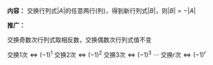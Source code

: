 **内容：**
交换行列式$|A|$的任意两行(列)，得到新行列式$|B|$，则$|B|=-|A|$

**推广：**

交换奇数次行列式取相反数，交换偶数次行列式值不变

交换1次$\Leftrightarrow(-1)^1$
交换2次$\Leftrightarrow(-1)^2$
交换3次$\Leftrightarrow(-1)^3$
$\cdots$
交换$r$次$\Leftrightarrow(-1)^r$

